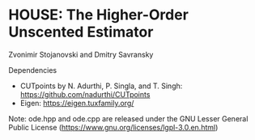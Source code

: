 # HOUSE: The Higher-Order Unscented Estimator

Zvonimir Stojanovski and Dmitry Savransky

Dependencies
 - CUTpoints by N. Adurthi, P. Singla, and T. Singh: https://github.com/nadurthi/CUTpoints
 - Eigen: https://eigen.tuxfamily.org/

Note: ode.hpp and ode.cpp are released under the GNU Lesser General Public License
(https://www.gnu.org/licenses/lgpl-3.0.en.html)  
